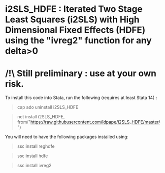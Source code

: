 # i2SLS_HDFE : Iterated Two Stage Least Squares (i2SLS) with High Dimensional Fixed Effects (HDFE) using the "ivreg2" function for any delta>0
# /!\ Still preliminary : use at your own risk.
To install this code into Stata, run the following (requires at least Stata 14) :

> cap ado uninstall i2SLS_HDFE

> net install i2SLS_HDFE, from("https://raw.githubusercontent.com/ldpape/i2SLS_HDFE/master/")

You will need to have the following packages installed using:
>ssc install reghdfe

>ssc install hdfe

>ssc install ivreg2
